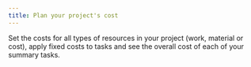 ```yaml
---
title: Plan your project's cost
---
```

Set the costs for all types of resources in your project (work, material or cost), apply fixed costs to tasks and see the overall cost of each of your summary tasks.

